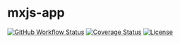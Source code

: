 # mxjs-app

[![GitHub Workflow Status](https://img.shields.io/github/workflow/status/miaoxing/mxjs-app/Build?style=flat-square)](https://github.com/miaoxing/mxjs-app/actions)
[![Coverage Status](https://img.shields.io/coveralls/miaoxing/mxjs-app.svg?style=flat-square)](https://coveralls.io/r/miaoxing/mxjs-app?branch=master)
[![License](http://img.shields.io/badge/license-MIT-brightgreen.svg?style=flat-square)](http://www.opensource.org/licenses/MIT)
